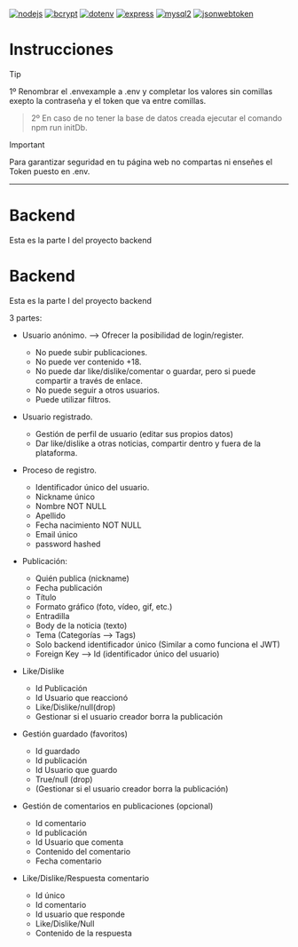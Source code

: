 [![nodejs](https://img.shields.io/badge/Node.js-V20.10.0-green)](https://nodejs.org/en)
[![bcrypt](https://img.shields.io/badge/bcrypt-V5.1.1-blue)](https://www.npmjs.com/package/bcrypt)
[![dotenv](https://img.shields.io/badge/dotenv-V16.3.1-red)](https://www.npmjs.com/package/dotenv)
[![express](https://img.shields.io/badge/express-V4.18.2-olive)](https://www.npmjs.com/package/express)
[![mysql2](https://img.shields.io/badge/mysql2-V3.6.5-aqua)](https://www.npmjs.com/package/mysql2)
[![jsonwebtoken](https://img.shields.io/badge/jsonwebtoken-V9.0.2-silver)](https://www.npmjs.com/package/jsonwebtoken)

# Instrucciones
> [!TIP]
> 1º Renombrar el .envexample a .env y completar los valores sin comillas exepto la contraseña y el token que va entre comillas.

> 2º En caso de no tener la base de datos creada ejecutar el comando npm run initDb.

> [!IMPORTANT]  
> Para garantizar seguridad en tu página web no compartas ni enseñes el Token puesto en .env.
---

# Backend

Esta es la parte I del proyecto backend

# Backend

Esta es la parte I del proyecto backend

3 partes:

- Usuario anónimo. --> Ofrecer la posibilidad de login/register.

  - No puede subir publicaciones.
  - No puede ver contenido +18.
  - No puede dar like/dislike/comentar o guardar, pero si puede compartir a través de enlace.
  - No puede seguir a otros usuarios.
  - Puede utilizar filtros.

- Usuario registrado.

  - Gestión de perfil de usuario (editar sus propios datos)
  - Dar like/dislike a otras noticias, compartir dentro y fuera de la plataforma.

- Proceso de registro.

  - Identificador único del usuario.
  - Nickname único
  - Nombre NOT NULL
  - Apellido
  - Fecha nacimiento NOT NULL
  - Email único
  - password hashed

- Publicación:

  - Quién publica (nickname)
  - Fecha publicación
  - Título
  - Formato gráfico (foto, vídeo, gif, etc.)
  - Entradilla
  - Body de la noticia (texto)
  - Tema (Categorías --> Tags)
  - Solo backend identificador único (Similar a como funciona el JWT)
  - Foreign Key --> Id (identificador único del usuario)

- Like/Dislike

  - Id Publicación
  - Id Usuario que reaccionó
  - Like/Dislike/null(drop)
  - Gestionar si el usuario creador borra la publicación

- Gestión guardado (favoritos)

  - Id guardado
  - Id publicación
  - Id Usuario que guardo
  - True/null (drop)
  - (Gestionar si el usuario creador borra la publicación)

- Gestión de comentarios en publicaciones (opcional)

  - Id comentario
  - Id publicación
  - Id Usuario que comenta
  - Contenido del comentario
  - Fecha comentario

- Like/Dislike/Respuesta comentario
  - Id único
  - Id comentario
  - Id usuario que responde
  - Like/Dislike/Null
  - Contenido de la respuesta
